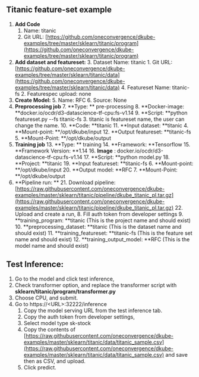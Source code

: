 ## **Titanic feature-set example**



1. **Add Code**
    1. Name: titanic
    2. Git URL: [https://github.com/oneconvergence/dkube-examples/tree/master/sklearn/titanic/program](https://github.com/oneconvergence/dkube-examples/tree/master/sklearn/titanic/program) 
2. **Add dataset and featureset:**
    3. Dataset Name: titanic
        1. Git URL: [https://github.com/oneconvergence/dkube-examples/tree/master/sklearn/titanic/data](https://github.com/oneconvergence/dkube-examples/tree/master/sklearn/titanic/data) 
    4. Featureset Name: titanic-fs
        2. Featurespec upload: none
3. **Create Model:**
    5. Name: RFC
    6. Source: None
4. **Preprocessing job**
    7. **Type: ** pre-processing
    8. **Docker-image: **docker.io/ocdr/d3-datascience-tf-cpu:fs-v1.14
    9. **Script: **python featureset.py --fs titanic-fs
        3. titanic is featureset name, the user can change the name. 
    10. **Code: **titanic
    11. **Input dataset: **titanic
        4. **Mount-point: **/opt/dkube/input
    12. **Output featureset: **titanic-fs
        5. **Mount-Point: **/opt/dkube/output
5. **Training job**
    13. **Type: ** training
    14. **Framework: **Tensorflow
    15. **Framework Version: **1.14
    16. **Image** : docker.io/ocdr/d3-datascience-tf-cpu:fs-v1.14
    17. **Script: **python model.py
    18. **Project: **titanic
    19. **Input featureset: **titanic-fs
        6. **Mount-point: **/opt/dkube/input
    20. **Output model: **RFC
        7. **Mount-Point: **/opt/dkube/output
6. **Pipeline run: **
    21. Download pipeline: [https://raw.githubusercontent.com/oneconvergence/dkube-examples/master/sklearn/titanic/pipeline/dkube_titanic_pl.tar.gz](https://raw.githubusercontent.com/oneconvergence/dkube-examples/master/sklearn/titanic/pipeline/dkube_titanic_pl.tar.gz) 
    22. Upload and create a run, 
    8. Fill auth token from developer settings
    9. **training_program: **titanic (This is the project name and should exist)
    10. **preprocessing_dataset: **titanic (This is the dataset name and should exist)
    11. **training_featureset: **titanic-fs  (This is the feature set name and should exist)
    12. **training_output_model: **RFC (This is the model name and should exist)


## **Test Inference:**



1. Go to the model and click test inference,
2. Check transformer option, and replace the transformer script with **sklearn/titanic/program/transformer.py**
3. Choose CPU, and submit.
4. Go to https://&lt;URL>:32222/inference
    1. Copy the model serving URL from the test inference tab.
    2. Copy the auth token from developer settings, 
    3. Select model type sk-stock
    4. Copy the contents of [https://raw.githubusercontent.com/oneconvergence/dkube-examples/master/sklearn/titanic/data/titanic_sample.csv](https://raw.githubusercontent.com/oneconvergence/dkube-examples/master/sklearn/titanic/data/titanic_sample.csv) and save then as CSV, and upload.
    5. Click predict.